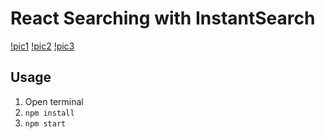 # React Searching with InstantSearch

[!pic1](./src/imags/p1.png)
[!pic2](./src/imags/p2.png)
[!pic3](./src/imags/p3.png)

## Usage
1. Open terminal
2. `npm install`
3. `npm start`